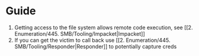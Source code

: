 
# Guide

1. Getting access to the file system allows remote code execution, see [[2. Enumeration/445. SMB/Tooling/Impacket|Impacket]]
2. If you can get the victim to call back use [[2. Enumeration/445. SMB/Tooling/Responder|Responder]] to potentially capture creds


